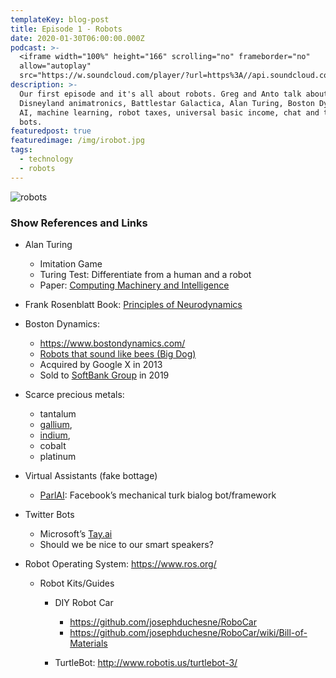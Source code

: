 ```yaml
---
templateKey: blog-post
title: Episode 1 - Robots
date: 2020-01-30T06:00:00.000Z
podcast: >-
  <iframe width="100%" height="166" scrolling="no" frameborder="no"
  allow="autoplay"
  src="https://w.soundcloud.com/player/?url=https%3A//api.soundcloud.com/tracks/751916545&color=%2392c9ae&auto_play=false&hide_related=false&show_comments=true&show_user=true&show_reposts=false&show_teaser=true"></iframe>
description: >-
  Our first episode and it's all about robots. Greg and Anto talk about
  Disneyland animatronics, Battlestar Galactica, Alan Turing, Boston Dynamics,
  AI, machine learning, robot taxes, universal basic income, chat and twitter
  bots.
featuredpost: true
featuredimage: /img/irobot.jpg
tags:
  - technology
  - robots
---
```



![robots](/img/irobot.jpg "robots")

### Show References and Links

* Alan Turing

  * Imitation Game
  * Turing Test: Differentiate from a human and a robot
  * Paper: [Computing Machinery and Intelligence](https://academic.oup.com/mind/article/LIX/236/433/986238)
* Frank Rosenblatt Book: [Principles of Neurodynamics](https://babel.hathitrust.org/cgi/pt?id=mdp.39015039846566&view=1up&seq=13)
* Boston Dynamics:

  * <https://www.bostondynamics.com/>
  * [Robots that sound like bees (Big Dog)](https://www.youtube.com/watch?v=cNZPRsrwumQ)
  * Acquired by Google X in 2013
  * Sold to [SoftBank Group](https://en.wikipedia.org/wiki/SoftBank_Group) in 2019
* Scarce precious metals:

  * tantalum
  * [gallium](https://phys.org/tags/gallium/),
  * [indium](https://phys.org/tags/indium/),
  * cobalt
  * platinum
* Virtual Assistants (fake bottage)

  * [ParlAI](https://blog.mturk.com/tutorial-training-ai-bots-to-chat-using-mturk-and-facebooks-parlai-42af81475c6c): Facebook’s mechanical turk bialog bot/framework
* Twitter Bots

  * Microsoft’s [Tay.ai](https://www.theverge.com/2016/3/24/11297050/tay-microsoft-chatbot-racist)
  * Should we be nice to our smart speakers?
* Robot Operating System: <https://www.ros.org/>

  * Robot Kits/Guides

    * DIY Robot Car

      * <https://github.com/josephduchesne/RoboCar>
      * <https://github.com/josephduchesne/RoboCar/wiki/Bill-of-Materials>
    * TurtleBot: <http://www.robotis.us/turtlebot-3/>
